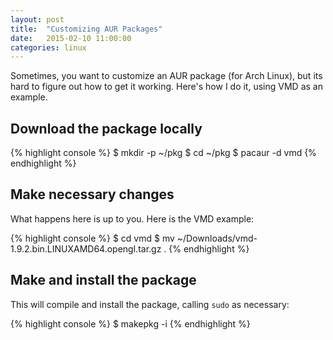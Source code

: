 ```yaml
---
layout: post
title:  "Customizing AUR Packages"
date:   2015-02-10 11:00:00
categories: linux
---
```


Sometimes, you want to customize an AUR package (for Arch Linux), but its hard to figure out how to get it working. Here's how I do it, using VMD as an example.

## Download the package locally

{% highlight console %}
$ mkdir -p ~/pkg
$ cd ~/pkg
$ pacaur -d vmd
{% endhighlight %}

## Make necessary changes

What happens here is up to you. Here is the VMD example:

{% highlight console %}
$ cd vmd
$ mv ~/Downloads/vmd-1.9.2.bin.LINUXAMD64.opengl.tar.gz .
{% endhighlight %}

## Make and install the package

This will compile and install the package, calling `sudo` as necessary:

{% highlight console %}
$ makepkg -i
{% endhighlight %}

